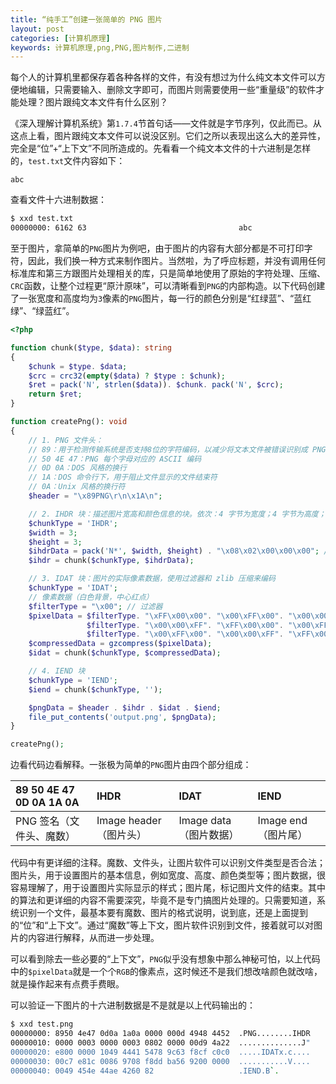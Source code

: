 ```yaml
---
title: “纯手工”创建一张简单的 PNG 图片
layout: post
categories: [计算机原理]
keywords: 计算机原理,png,PNG,图片制作,二进制
---
```


每个人的计算机里都保存着各种各样的文件，有没有想过为什么纯文本文件可以方便地编辑，只需要输入、删除文字即可，而图片则需要使用一些“重量级”的软件才能处理？图片跟纯文本文件有什么区别？

《深入理解计算机系统》第`1.7.4`节首句话——文件就是字节序列，仅此而已。从这点上看，图片跟纯文本文件可以说没区别。它们之所以表现出这么大的差异性，完全是“位”+“上下文”不同所造成的。先看看一个纯文本文件的十六进制是怎样的，`test.txt`文件内容如下：

```
abc
```

查看文件十六进制数据：

```bash
$ xxd test.txt
00000000: 6162 63                                  abc
```

至于图片，拿简单的`PNG`图片为例吧，由于图片的内容有大部分都是不可打印字符，因此，我们换一种方式来制作图片。当然啦，为了呼应标题，并没有调用任何标准库和第三方跟图片处理相关的库，只是简单地使用了原始的字符处理、压缩、`CRC`函数，让整个过程更“原汁原味”，可以清晰看到`PNG`的内部构造。以下代码创建了一张宽度和高度均为`3`像素的`PNG`图片，每一行的颜色分别是“红绿蓝”、“蓝红绿”、“绿蓝红”。

```php
<?php

function chunk($type, $data): string
{
    $chunk = $type. $data;
    $crc = crc32(empty($data) ? $type : $chunk);
    $ret = pack('N', strlen($data)). $chunk. pack('N', $crc);
    return $ret;
}

function createPng(): void
{
    // 1. PNG 文件头：
    // 89：用于检测传输系统是否支持8位的字符编码，以减少将文本文件被错误识别成 PNG 文件的机会
    // 50 4E 47：PNG 每个字母对应的 ASCII 编码
    // 0D 0A：DOS 风格的换行
    // 1A：DOS 命令行下，用于阻止文件显示的文件结束符
    // 0A：Unix 风格的换行符
    $header = "\x89PNG\r\n\x1A\n";

    // 2. IHDR 块：描述图片宽高和颜色信息的块。依次：4 字节为宽度；4 字节为高度；1 字节为位深度；1 字节为颜色类型；1 字节为压缩方法；1 字节为滤波方法；1 字节为交错方法；4 字节为 CRC 校验（16 进制计算得到）
    $chunkType = 'IHDR';
    $width = 3;
    $height = 3;
    $ihdrData = pack('N*', $width, $height) . "\x08\x02\x00\x00\x00"; // 3x3, 8 bits per channel, RGB
    $ihdr = chunk($chunkType, $ihdrData);

    // 3. IDAT 块：图片的实际像素数据，使用过滤器和 zlib 压缩来编码
    $chunkType = 'IDAT';
    // 像素数据（白色背景，中心红点）
    $filterType = "\x00"; // 过滤器
    $pixelData = $filterType. "\xFF\x00\x00". "\x00\xFF\x00". "\x00\x00\xFF".
                 $filterType. "\x00\x00\xFF". "\xFF\x00\x00". "\x00\xFF\x00".
                 $filterType. "\x00\xFF\x00". "\x00\x00\xFF". "\xFF\x00\x00";
    $compressedData = gzcompress($pixelData);
    $idat = chunk($chunkType, $compressedData);

    // 4. IEND 块
    $chunkType = 'IEND';
    $iend = chunk($chunkType, '');

    $pngData = $header . $ihdr . $idat . $iend;
    file_put_contents('output.png', $pngData);
}

createPng();
```

边看代码边看解释。一张极为简单的`PNG`图片由四个部分组成：

| 89 50 4E 47 0D 0A 1A 0A | IHDR | IDAT | IEND |
| :-- | :-- | :-- | :-- |
| PNG 签名（文件头、魔数） | Image header（图片头） | Image data（图片数据） | Image end（图片尾） |

代码中有更详细的注释。魔数、文件头，让图片软件可以识别文件类型是否合法；图片头，用于设置图片的基本信息，例如宽度、高度、颜色类型等；图片数据，很容易理解了，用于设置图片实际显示的样式；图片尾，标记图片文件的结束。其中的算法和更详细的内容不需要深究，毕竟不是专门搞图片处理的。只需要知道，系统识别一个文件，最基本要有魔数、图片的格式说明，说到底，还是上面提到的“位”和“上下文”。通过“魔数”等上下文，图片软件识别到文件，接着就可以对图片的内容进行解释，从而进一步处理。

可以看到除去一些必要的“上下文”，`PNG`似乎没有想象中那么神秘可怕，以上代码中的`$pixelData`就是一个个`RGB`的像素点，这时候还不是我们想改啥颜色就改啥，就是操作起来有点费手费眼。

可以验证一下图片的十六进制数据是不是就是以上代码输出的：

```bash
$ xxd test.png
00000000: 8950 4e47 0d0a 1a0a 0000 000d 4948 4452  .PNG........IHDR
00000010: 0000 0003 0000 0003 0802 0000 00d9 4a22  ..............J"
00000020: e800 0000 1049 4441 5478 9c63 f8cf c0c0  .....IDATx.c....
00000030: 00c7 e81c 0086 9708 f8dd ba56 9200 0000  ...........V....
00000040: 0049 454e 44ae 4260 82                   .IEND.B`.
```